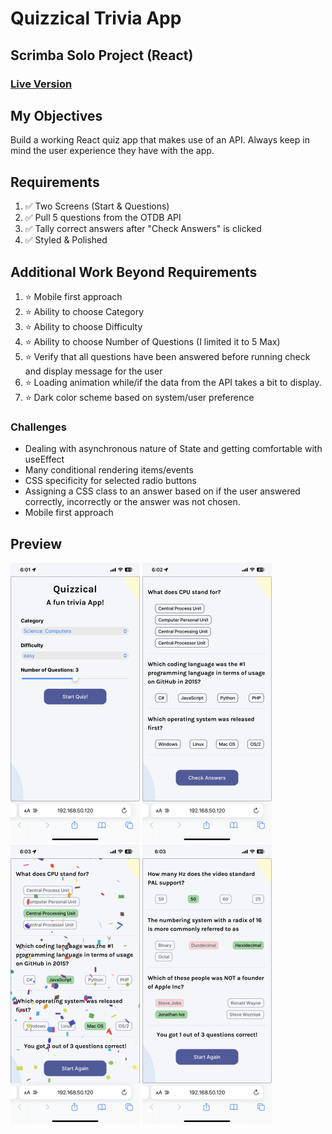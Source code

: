 # Quizzical Trivia App
## Scrimba Solo Project (React)

### [Live Version](https://rapidisimo.github.io/Quizzical/)

## My Objectives
Build a working React quiz app that makes use of an API.
Always keep in mind the user experience they have with the app.

## Requirements
1. ✅ Two Screens (Start & Questions)
2. ✅ Pull 5 questions from the OTDB API
3. ✅ Tally correct answers after "Check Answers" is clicked
4. ✅ Styled & Polished

## Additional Work Beyond Requirements
1. ⭐️ Mobile first approach
2. ⭐️ Ability to choose Category
3. ⭐️ Ability to choose Difficulty
4. ⭐️ Ability to choose Number of Questions (I limited it to 5 Max)
5. ⭐️ Verify that all questions have been answered before running check and display message for the user
6. ⭐️ Loading animation while/if the data from the API takes a bit to display.
7. ⭐️ Dark color scheme based on system/user preference

### Challenges
- Dealing with asynchronous nature of State and getting comfortable with useEffect
- Many conditional rendering items/events
- CSS specificity for selected radio buttons
- Assigning a CSS class to an answer based on if the user answered correctly, incorrectly or the answer was not chosen.
- Mobile first approach

## Preview
<img src="./preview-1.jpg" height="448px" width="207px" alt="screenshot of Quizzical App running on a phone browser"> <img src="./preview-2.jpg" height="448px" width="207px" alt="screenshot of Quizzical App running on a phone browser"> <img src="./preview-3.jpg" height="448px" width="207px" alt="screenshot of Quizzical App running on a phone browser"> <img src="./preview-4.jpg" height="448px" width="207px" alt="screenshot of Quizzical App running on a phone browser">
